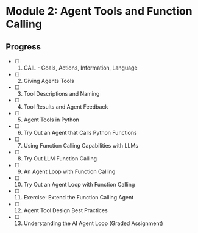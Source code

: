 # Module 2: Agent Tools and Function Calling

## Progress

- [ ] 01. GAIL - Goals, Actions, Information, Language
- [ ] 02. Giving Agents Tools
- [ ] 03. Tool Descriptions and Naming
- [ ] 04. Tool Results and Agent Feedback
- [ ] 05. Agent Tools in Python
- [ ] 06. Try Out an Agent that Calls Python Functions
- [ ] 07. Using Function Calling Capabilities with LLMs
- [ ] 08. Try Out LLM Function Calling
- [ ] 09. An Agent Loop with Function Calling
- [ ] 10. Try Out an Agent Loop with Function Calling
- [ ] 11. Exercise: Extend the Function Calling Agent
- [ ] 12. Agent Tool Design Best Practices
- [ ] 13. Understanding the AI Agent Loop (Graded Assignment)
